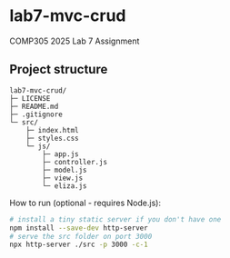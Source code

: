 # lab7-mvc-crud


COMP305 2025 Lab 7 Assignment

## Project structure

```
lab7-mvc-crud/
├─ LICENSE
├─ README.md
├─ .gitignore
└─ src/
	├─ index.html
	├─ styles.css
	└─ js/
		├─ app.js
		├─ controller.js
		├─ model.js
		├─ view.js
		└─ eliza.js
```

How to run (optional - requires Node.js):

```bash
# install a tiny static server if you don't have one
npm install --save-dev http-server
# serve the src folder on port 3000
npx http-server ./src -p 3000 -c-1
```

